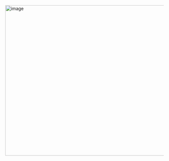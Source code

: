 <img width="962" height="477" alt="image" src="https://github.com/user-attachments/assets/13bbf370-03f3-4fe6-988a-656ab44bcb83" />

